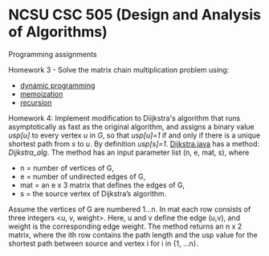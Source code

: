 # NCSU CSC 505 (Design and Analysis of Algorithms)

Programming assignments

Homework 3 - Solve the matrix chain multiplication problem using:
- [dynamic programming](src/org/csc505/homework3/h3p2_dp_gabalmat.java)
- [memoization](src/org/csc505/homework3/h3p2_memoized_gabalmat.java)
- [recursion](src/org/csc505/homework3/h3p2_recursive_gabalmat.java)

Homework 4: Implement modification to Diijkstra's algorithm that runs asymptotically
as fast as the original algorithm, and assigns a binary value *usp[u]* to every vertex *u* 
in *G*, so that *usp[u]=1* if and only if there is a unique shortest path from *s* to *u*. 
By definition *usp[s]=1*. [Dijkstra.java](src/org/csc505/homework4/Diijkstra.java) has a method: *Dijkstra_alg*. The method has 
an input parameter list (n, e, mat, s), where 
- n = number of vertices of G, 
- e = number of undirected edges of G,
- mat = an e x 3 matrix that defines the edges of G, 
- s = the source vertex of Dijkstra’s algorithm. 

Assume the vertices of G are numbered 1…n. In mat each row consists of three integers <u, v, weight>. 
Here, u and v define the edge (u,v), and weight is the corresponding edge weight. The method returns
an n x 2 matrix, where the ith row contains the path length and the usp value for the 
shortest path between source and vertex i for i in {1, …n}.
